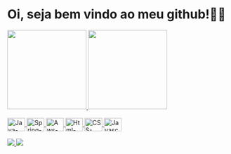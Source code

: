 <h1>Oi, seja bem vindo ao meu github!🏳️‍🌈</h1>
  
<div>
  <a href="https://github.com/diogo-meneses-franca">
  <img height="180em" src="https://github-readme-stats.vercel.app/api?username=diogo-meneses-franca&show_icons=true&theme=dark&include_all_commits=true&count_private=true"/>
  <img height="180em" src="https://github-readme-stats.vercel.app/api/top-langs/?username=diogo-meneses-franca&layout=compact&langs_count=16&theme=dark"/>
</div>
<div style="display: inline block"><br>
  <img align="center" alt="Java-icon" height="30" width="40" src="https://cdn.jsdelivr.net/gh/devicons/devicon/icons/java/java-original.svg">
   <img align="center" alt="Spring-icon" height="30" width="40" src="https://cdn.jsdelivr.net/gh/devicons/devicon/icons/spring/spring-original.svg">
   <img align="center" alt="Aws-icon" height="30" width="40" src="https://cdn.jsdelivr.net/gh/devicons/devicon/icons/aws/aws-original.svg">
  <img align="center" alt="Html-icon" height="30" width="40" src="https://cdn.jsdelivr.net/gh/devicons/devicon/icons/html5/html5-original.svg">
  <img align="center" alt="CSS-icon" height="30" width="40" src="https://cdn.jsdelivr.net/gh/devicons/devicon/icons/css3/css3-original.svg">
  <img align="center" alt="Javascript-icon" height="30" width="40" src="https://cdn.jsdelivr.net/gh/devicons/devicon/icons/javascript/javascript-original.svg">
</div>
<br>
<div>
  <a href="https://www.linkedin.com/in/diogo-m-franca/" target="_blank"><img src="https://img.shields.io/badge/LinkedIn-0077B5?style=for-the-badge&logo=linkedin&logoColor=white">
  <a href="mailto:diogo.meneses.franca@gmail.com" target="_blank"><img src="https://img.shields.io/badge/Gmail-D14836?style=for-the-badge&logo=gmail&logoColor=white">
</div>
    
  
